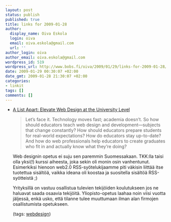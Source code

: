 ```yaml
---
layout: post
status: publish
published: true
title: links for 2009-01-28
author:
  display_name: Oiva Eskola
  login: oiva
  email: oiva.eskola@gmail.com
  url: ''
author_login: oiva
author_email: oiva.eskola@gmail.com
wordpress_id: 519
wordpress_url: http://www.bobs.fi/oiva/2009/01/29/links-for-2009-01-28/
date: 2009-01-29 00:30:07 +02:00
date_gmt: 2009-01-28 21:30:07 +02:00
categories:
- linkit
tags: []
comments: []
---
```

<ul class="delicious">
<li>
<div class="delicious-link"><a href="http://alistapart.com/articles/elevatewebdesignattheuniversitylevel">A List Apart: Elevate Web Design at the University Level</a></div></p>
<blockquote><div class="delicious-extended">Let&rsquo;s face it. Technology moves fast; academia doesn&rsquo;t. So how should educators teach web design and development&mdash;subjects that change constantly? How should educators prepare students for real-world expectations? How do educators stay up-to-date? And how do web professionals help educators to create graduates who fit in and actually know what they&rsquo;re doing?</div></blockquote>
<p>Web designin opetus ei suju sen paremmin Suomessakaan. TKK:lla taisi olla yksi(!) kurssi aiheesta, joka sekin oli monin osin vanhentunut. Esimerkiksi hienoon web2.0 RSS-syötelukijaamme piti väkisin liittää itse tuotettua sisältöä, vaikka ideana oli koostaa ja suositella sisältöä RSS-syötteistä ;)</p>
<p>Yrityksillä on vastuu osallistua tulevien tekijöiden koulutukseen jos ne haluavat saada osaavia tekijöitä. Yliopisto-opetus laahaa noin viisi vuotta jäljessä, enkä usko, että tilanne tulee muuttumaan ilman alan firmojen osallistumista opetukseen.</p>
<div class="delicious-tags">(tags: <a href="http://delicious.com/oiva/webdesign">webdesign</a>)</div></li>
</ul>
